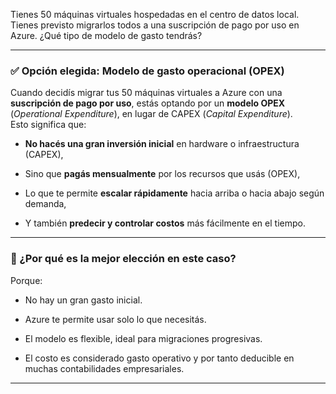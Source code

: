 Tienes 50 máquinas virtuales hospedadas en el centro de datos local. Tienes previsto migrarlos todos a una suscripción de pago por uso en Azure. ¿Qué tipo de modelo de gasto tendrás?

----------

### ✅ Opción elegida: **Modelo de gasto operacional (OPEX)**

Cuando decidís migrar tus 50 máquinas virtuales a Azure con una **suscripción de pago por uso**, estás optando por un **modelo OPEX** (_Operational Expenditure_), en lugar de CAPEX (_Capital Expenditure_).  
Esto significa que:

-   **No hacés una gran inversión inicial** en hardware o infraestructura (CAPEX),
    
-   Sino que **pagás mensualmente** por los recursos que usás (OPEX),
    
-   Lo que te permite **escalar rápidamente** hacia arriba o hacia abajo según demanda,
    
-   Y también **predecir y controlar costos** más fácilmente en el tiempo.
    

----------

### 🧠 ¿Por qué es la mejor elección en este caso?

Porque:

-   No hay un gran gasto inicial.
    
-   Azure te permite usar solo lo que necesitás.
    
-   El modelo es flexible, ideal para migraciones progresivas.
    
-   El costo es considerado gasto operativo y por tanto deducible en muchas contabilidades empresariales.

---
    


<!--stackedit_data:
eyJoaXN0b3J5IjpbLTE1Mzk0NDEwNTNdfQ==
-->